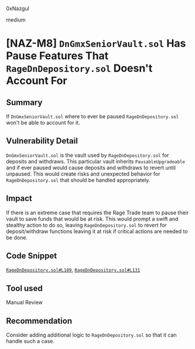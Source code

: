0xNazgul

medium

# [NAZ-M8] `DnGmxSeniorVault.sol` Has Pause Features That `RageDnDepository.sol` Doesn't Account For

## Summary
If `DnGmxSeniorVault.sol` where to ever be paused  `RageDnDepository.sol` won't be able to account for it.

## Vulnerability Detail
`DnGmxSeniorVault.sol` is the vault used by `RageDnDepository.sol` for deposits and withdraws. This particular vault inherits `PausableUpgradeable` and if ever paused would cause deposits and withdraws to revert until unpaused. This would create risks and unexpected behavior for `RageDnDepository.sol` that should be handled appropriately.

## Impact
If there is an extreme case that requires the Rage Trade team to pause their vault to save funds that would be at risk. This would prompt a swift and stealthy action to do so, leaving `RageDnDepository.sol` to revert for deposit/withdraw functions leaving it at risk if critical actions are needed to be done.

## Code Snippet
[`RageDnDepository.sol#L109`](https://github.com/sherlock-audit/2023-01-uxd/blob/main/contracts/integrations/rage-trade/RageDnDepository.sol#L109), [`RageDnDepository.sol#L131`](https://github.com/sherlock-audit/2023-01-uxd/blob/main/contracts/integrations/rage-trade/RageDnDepository.sol#L131) 

## Tool used
Manual Review

## Recommendation
Consider adding additional logic to `RageDnDepository.sol` so that it can handle such a case.